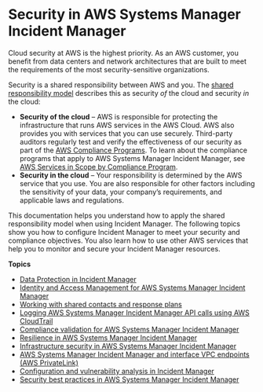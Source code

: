 # Security in AWS Systems Manager Incident Manager<a name="security"></a>

Cloud security at AWS is the highest priority\. As an AWS customer, you benefit from data centers and network architectures that are built to meet the requirements of the most security\-sensitive organizations\.

Security is a shared responsibility between AWS and you\. The [shared responsibility model](http://aws.amazon.com/compliance/shared-responsibility-model/) describes this as security *of* the cloud and security *in* the cloud:
+ **Security of the cloud** – AWS is responsible for protecting the infrastructure that runs AWS services in the AWS Cloud\. AWS also provides you with services that you can use securely\. Third\-party auditors regularly test and verify the effectiveness of our security as part of the [AWS Compliance Programs](http://aws.amazon.com/compliance/programs/)\. To learn about the compliance programs that apply to AWS Systems Manager Incident Manager, see [AWS Services in Scope by Compliance Program](http://aws.amazon.com/compliance/services-in-scope/)\.
+ **Security in the cloud** – Your responsibility is determined by the AWS service that you use\. You are also responsible for other factors including the sensitivity of your data, your company’s requirements, and applicable laws and regulations\. 

This documentation helps you understand how to apply the shared responsibility model when using Incident Manager\. The following topics show you how to configure Incident Manager to meet your security and compliance objectives\. You also learn how to use other AWS services that help you to monitor and secure your Incident Manager resources\. 

**Topics**
+ [Data Protection in Incident Manager](data-protection.md)
+ [Identity and Access Management for AWS Systems Manager Incident Manager](security-iam.md)
+ [Working with shared contacts and response plans](sharing.md)
+ [Logging AWS Systems Manager Incident Manager API calls using AWS CloudTrail](logging-using-cloudtrail.md)
+ [Compliance validation for AWS Systems Manager Incident Manager](SERVICENAME-compliance.md)
+ [Resilience in AWS Systems Manager Incident Manager](disaster-recovery-resiliency.md)
+ [Infrastructure security in AWS Systems Manager Incident Manager](infrastructure-security.md)
+ [AWS Systems Manager Incident Manager and interface VPC endpoints \(AWS PrivateLink\)](vpc-interface-endpoints.md)
+ [Configuration and vulnerability analysis in Incident Manager](vulnerability.md)
+ [Security best practices in AWS Systems Manager Incident Manager](security-best-practices.md)
